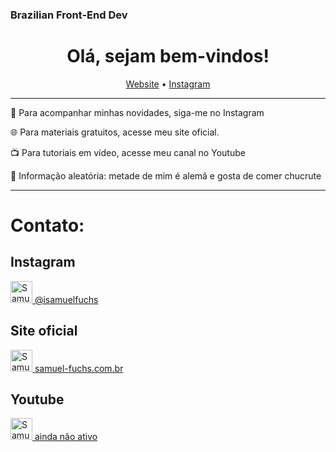 ### Brazilian Front-End Dev
<h1 align="center">
  Olá, sejam bem-vindos!
  </h1>

<p align="center">
  <a href="https://samuel-fuchs.com.br">Website</a> •
  <a href="https://instagram.com/www.instagram.com/isamuelfuchs">Instagram</a>
</p>

----

🧐 Para acompanhar minhas novidades, siga-me no Instagram

🌐 Para materiais gratuitos, acesse meu site oficial.

📺 Para tutoriais em vídeo, acesse meu canal no Youtube

🎉 Informação aleatória: metade de mim é alemã e gosta de comer chucrute

----

# Contato:

## Instagram

<a href="https://www.instagram.com/isamuelfuchs">
  <img alt="Samuelfuchs's IG Instagram" width="35px" src="https://image.flaticon.com/icons/svg/2111/2111421.svg" /> @isamuelfuchs
</a> 

## Site oficial

<a href="https://www.samuel-fuchs.com.br">
  <img alt="Samuelfuchs's IG Instagram" width="35px" src="https://www.flaticon.com/svg/vstatic/svg/364/364089.svg?token=exp=1618432890~hmac=26eaf26f35468688d92785acc6cf5650" /> samuel-fuchs.com.br
</a>

## Youtube

<a href="#">
  <img alt="Samuelfuchs's IG Instagram" width="35px" src="https://www.flaticon.com/svg/vstatic/svg/2111/2111785.svg?token=exp=1618433143~hmac=8cf653db0bd8cba21ac95844fc6ea548" /> ainda não ativo
</a>


